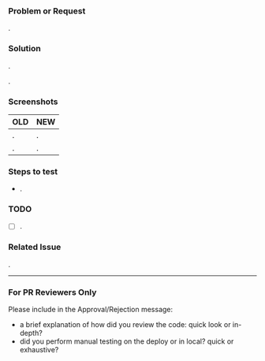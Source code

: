 <!-- 
  Welcome to the Accurat PR-o-matic! 
  Please take some time to fill this in (10/15 minutes is ok) to make review easier to any other dev.
  The easier you make it, the faster the PR will get merged.
  Feel free to delete and change any section, as long as you give enough detail.
  Thanks for your patience ;)
-->

### Problem or Request
<!-- In one line of text, what was requested to be done. Attach a design screenshot if relevant. -->
.

### Solution
<!-- Point out whether it's a FEATURE || CHANGE || BUGFIX || REFACTOR etc. In the PR title as well! -->
.
<!-- In two lines of text, general explanation of HOW you did solve the problem architecturally. -->
.

### Screenshots
<!-- Screenshot or GIF of the application before the PR and after the PR. (copy-pasting images (CMD+V) works in GitHub editor!) -->
| **OLD** | **NEW** |
| --- | --- |
| . | . |
| . | . | <!-- Add more lines if you have more screenshots -->


### Steps to test
<!-- Add a list of steps through the application, to observe the changes added by the PR. End with "OLD:" and "NEW:" pointing out the difference -->
 - .

### TODO
<!-- Have you left anything temporary in this PR? Is something missing that you want to delay to the future? -->
 - [ ] .

### Related Issue
<!-- "Closes #123" or "Fixes #456" or nothing. GitHub will add it to the "Linked issues" automatically -->
.

---


### For PR Reviewers Only
Please include in the Approval/Rejection message:
 - a brief explanation of how did you review the code: quick look or in-depth?
 - did you perform manual testing on the deploy or in local? quick or exhaustive?
